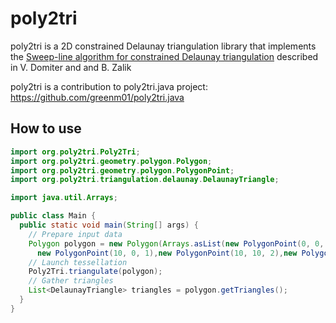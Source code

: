 # poly2tri

poly2tri is a 2D constrained Delaunay triangulation library that implements the [Sweep-line algorithm for constrained Delaunay triangulation](https://www.tandfonline.com/doi/abs/10.1080/13658810701492241?journalCode=tgis20) 
described in V. Domiter and and B. Zalik

poly2tri is a contribution to  poly2tri.java project: https://github.com/greenm01/poly2tri.java



## How to use

```java
import org.poly2tri.Poly2Tri;
import org.poly2tri.geometry.polygon.Polygon;
import org.poly2tri.geometry.polygon.PolygonPoint;
import org.poly2tri.triangulation.delaunay.DelaunayTriangle;

import java.util.Arrays;

public class Main {
  public static void main(String[] args) {
    // Prepare input data
    Polygon polygon = new Polygon(Arrays.asList(new PolygonPoint(0, 0, 0),
      new PolygonPoint(10, 0, 1),new PolygonPoint(10, 10, 2),new PolygonPoint(0, 10, 3)));
    // Launch tessellation  
    Poly2Tri.triangulate(polygon);
    // Gather triangles
    List<DelaunayTriangle> triangles = polygon.getTriangles();
  }
}
```
